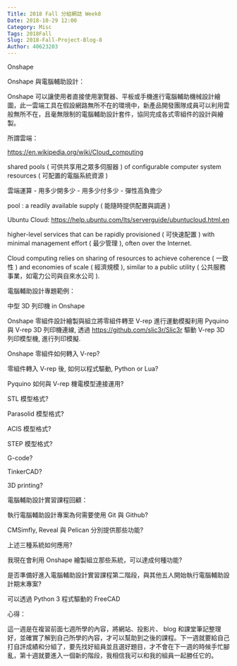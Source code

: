 ```yaml
---
Title: 2018 Fall 分組網誌 Week8
Date: 2018-10-29 12:00
Category: Misc
Tags: 2018Fall
Slug: 2018-Fall-Project-Blog-8
Author: 40623203
---
```


Onshape

<!-- PELICAN_END_SUMMARY -->

Onshape 與電腦輔助設計：

Onshape 可以讓使用者直接使用瀏覽器、平板或手機進行電腦輔助機械設計繪圖，此一雲端工具在假設網路無所不在的環境中，新產品開發團隊成員可以利用雲般無所不在，且毫無限制的電腦輔助設計套件，協同完成各式零組件的設計與繪製。

所謂雲端：

https://en.wikipedia.org/wiki/Cloud_computing

shared pools ( 可供共享用之眾多伺服器 ) of configurable computer system resources ( 可配置的電腦系統資源 )

雲端運算 - 用多少開多少 - 用多少付多少 - 彈性高負擔少

pool : a readily available supply ( 能隨時提供配置與調適 )

Ubuntu Cloud: https://help.ubuntu.com/lts/serverguide/ubuntucloud.html.en

higher-level services that can be rapidly provisioned ( 可快速配置 ) with minimal management effort ( 最少管理 ), often over the Internet.

Cloud computing relies on sharing of resources to achieve coherence ( 一致性 ) and economies of scale ( 經濟規模 ), similar to a public utility ( 公共服務事業，如電力公司與自來水公司 ).

電腦輔助設計專題範例：

中型 3D 列印機 in Onshape

Onshape 零組件設計繪製與組立將零組件轉至 V-rep 進行運動模擬利用 Pyquino 與 V-rep 3D 列印機連線, 透過 https://github.com/slic3r/Slic3r 驅動 V-rep 3D 列印模型機, 進行列印模擬.

Onshape 零組件如何轉入 V-rep?

零組件轉入 V-rep 後, 如何以程式驅動, Python or Lua?

Pyquino 如何與 V-rep 機電模型連接運用?

STL 模型格式?

Parasolid 模型格式?

ACIS 模型格式?

STEP 模型格式?

G-code?

TinkerCAD?

3D printing?

電腦輔助設計實習課程回顧：

執行電腦輔助設計專案為何需要使用 Git 與 Github?

CMSimfly, Reveal 與 Pelican 分別提供那些功能?

上述三種系統如何應用?

我現在會利用 Onshape 繪製組立那些系統，可以達成何種功能?

是否準備好進入電腦輔助設計實習課程第二階段，與其他五人開始執行電腦輔助設計期末專案?

可以透過 Python 3 程式驅動的 FreeCAD

心得：

這一週是在複習前面七週所學的內容，將網站、投影片、 blog 和課堂筆記整理好，並確實了解到自己所學的內容，才可以幫助到之後的課程。下一週就要給自己打自評成績和分組了，要先找好組員並且選好題目，才不會在下一週的時候手忙腳亂，第十週就要進入一個新的階段，我相信我可以和我的組員一起勝任它的。